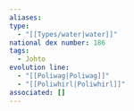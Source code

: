 ```yaml
---
aliases: 
type:
  - "[[Types/water|water]]"
national dex number: 186
tags:
  - Johto
evolution line:
  - "[[Poliwag|Poliwag]]"
  - "[[Poliwhirl|Poliwhirl]]"
associated: []
---
```


